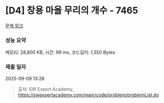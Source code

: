 # [D4] 창용 마을 무리의 개수 - 7465 

[문제 링크](https://swexpertacademy.com/main/code/problem/problemDetail.do?contestProbId=AWngfZVa9XwDFAQU) 

### 성능 요약

메모리: 28,800 KB, 시간: 99 ms, 코드길이: 1,550 Bytes

### 제출 일자

2025-09-09 13:28



> 출처: SW Expert Academy, https://swexpertacademy.com/main/code/problem/problemList.do
